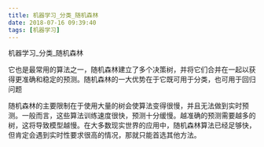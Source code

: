 ```yaml
---
title: 机器学习_分类_随机森林
date: 2018-07-16 09:39:40
tags: [机器学习]
---
```


机器学习_分类_随机森林

<!--more-->

它也是最常用的算法之一，随机森林建立了多个决策树，并将它们合并在一起以获得更准确和稳定的预测。随机森林的一大优势在于它既可用于分类，也可用于回归问题

随机森林的主要限制在于使用大量的树会使算法变得很慢，并且无法做到实时预测。一般而言，这些算法训练速度很快，预测十分缓慢。越准确的预测需要越多的树，这将导致模型越慢。在大多数现实世界的应用中，随机森林算法已经足够快，但肯定会遇到实时性要求很高的情况，那就只能首选其他方法。
